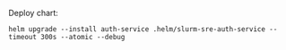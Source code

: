 Deploy chart:
```
helm upgrade --install auth-service .helm/slurm-sre-auth-service --timeout 300s --atomic --debug
```